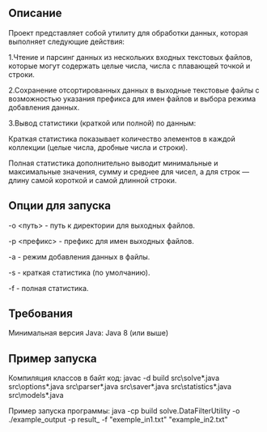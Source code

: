 
## Описание
Проект представляет собой утилиту для обработки данных, которая выполняет следующие действия:

1.Чтение и парсинг данных из нескольких входных текстовых файлов, которые могут содержать целые числа, числа с плавающей точкой и строки.

2.Сохранение отсортированных данных в выходные текстовые файлы с возможностью указания префикса для имен файлов и выбора режима добавления данных.

3.Вывод статистики (краткой или полной) по данным:

Краткая статистика показывает количество элементов в каждой коллекции (целые числа, дробные числа и строки).

Полная статистика дополнительно выводит минимальные и максимальные значения, сумму и среднее для чисел, а для строк — длину самой короткой и самой длинной строки.

## Опции для запуска

-o <путь> - путь к директории для выходных файлов.

-p <префикс> - префикс для имен выходных файлов.

-a - режим добавления данных в файлы.

-s - краткая статистика (по умолчанию).

-f - полная статистика.

## Требования

Минимальная версия Java: Java 8 (или выше) 

## Пример запуска

Компиляция классов в байт код:
javac -d build src\solve\*.java src\options\*.java src\parser\*.java src\saver\*.java src\statistics\*.java src\models\*.java

Пример запуска программы:
java -cp build solve.DataFilterUtility -o ./example_output -p result_ -f "exemple_in1.txt" "example_in2.txt"
